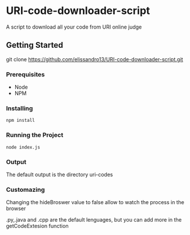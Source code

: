 # URI-code-downloader-script
A script to download all your code from URI online judge

## Getting Started

git clone https://github.com/elissandro13/URI-code-downloader-script.git



### Prerequisites

* Node
* NPM


### Installing

```
npm install

```
### Running the Project

```
node index.js

```
### Output

The default output is the directory uri-codes

### Customazing

Changing the hideBroswer value to false allow to watch the process in the browser 

.py,.java and .cpp are the default lenguages, but you can add more in the getCodeExtesion function
